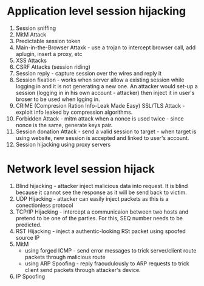 # Application level session hijacking

1. Session sniffing
2. MitM Attack
3. Predictable session token
4. Main-in-the-Browser Attaxk - use a trojan to intercept browser call, add aplugin, insert a proxy, etc
5. XSS Attacks
6. CSRF Attacks (session riding)
7. Session reply - capture session over the wires and reply it
8. Session fixation - works when server allow a existing session while logging in and it is not generating a new one. An attacker would set-up a session (logging in in his own account - attacker) then inject it in user's broser to be used when lgging in.
9. CRIME (Compresion Ration Info-Leak Made Easy) SSL/TLS Attack - exploit info leaked by compression algorithms.
10. Forbidden Attack - mitm attack when a nonce is used twice - since nonce is the same, generate keys pair.
11. Session donation Attack - send a valid session to target - when target is using website, new session is accepted and linked to user's account.
12. Session hijacking using proxy servers

# Network level session hijack

1. Blind hijacking - attacker inject malicious data into request. It is blind because it cannot see the response as it will be send back to victim.
2. UDP Hijacking - attacker can easily inject packets as this is a conectionless protocol
3. TCP/IP Hijacking - intercept a communicaion between two hosts and pretend to be one of the parties. For this, SEQ number needs to be predicted.
4. RST Hijacking - inject a authentic-looking RSt packet using spoofed source IP
5. MitM
	- using forged ICMP - send error messages to trick server/client route packets through malicious route
	- using ARP Spoofing - reply fraoudulously to ARP requests to trick client send packets through attacker's device.
6. IP Spoofing


